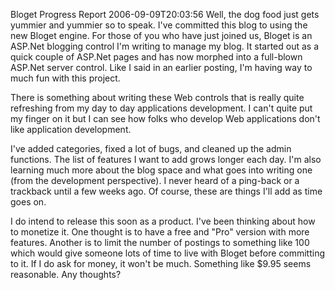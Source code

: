 Bloget Progress Report
2006-09-09T20:03:56
Well, the dog food just gets yummier and yummier so to speak. I've committed this blog to using the new Bloget engine. For those of you who have just joined us, Bloget is an ASP.Net blogging control I'm writing to manage my blog. It started out as a quick couple of ASP.Net pages and has now morphed into a full-blown ASP.Net server control. Like I said in an earlier posting, I'm having way to much fun with this project.

There is something about writing these Web controls that is really quite refreshing from my day to day applications development. I can't quite put my finger on it but I can see how folks who develop Web applications don't like application development.

I've added categories, fixed a lot of bugs, and cleaned up the admin functions. The list of features I want to add grows longer each day. I'm also learning much more about the blog space and what goes into writing one (from the development perspective). I never heard of a ping-back or a trackback until a few weeks ago. Of course, these are things I'll add as time goes on.

I do intend to release this soon as a product. I've been thinking about how to monetize it. One thought is to have a free and "Pro" version with more features. Another is to limit the number of postings to something like 100 which would give someone lots of time to live with Bloget before committing to it. If I do ask for money, it won't be much. Something like $9.95 seems reasonable. Any thoughts?

